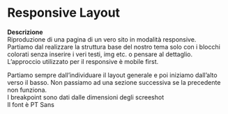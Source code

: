 Responsive Layout
=== 
**Descrizione**  
Riproduzione di una pagina di un vero sito in modalità responsive.  
Partiamo dal realizzare la struttura base del nostro tema solo con i blocchi colorati senza inserire i veri testi, img etc. o pensare al dettaglio.  
L’approccio utilizzato per il responsive è mobile first.  

Partiamo sempre dall’individuare il layout generale e poi iniziamo dall’alto verso il basso. Non passiamo ad una sezione successiva se la precedente non funziona.  
I breakpoint sono dati dalle dimensioni degli screeshot  
Il font è  PT Sans  
